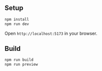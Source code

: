 

## Setup

```bash
npm install
npm run dev
```

Open `http://localhost:5173` in your browser.

## Build

```bash
npm run build
npm run preview
```
